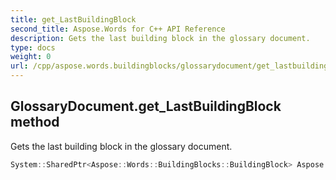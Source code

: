 ```yaml
---
title: get_LastBuildingBlock
second_title: Aspose.Words for C++ API Reference
description: Gets the last building block in the glossary document. 
type: docs
weight: 0
url: /cpp/aspose.words.buildingblocks/glossarydocument/get_lastbuildingblock/
---
```

## GlossaryDocument.get_LastBuildingBlock method


Gets the last building block in the glossary document.

```cpp
System::SharedPtr<Aspose::Words::BuildingBlocks::BuildingBlock> Aspose::Words::BuildingBlocks::GlossaryDocument::get_LastBuildingBlock()
```

